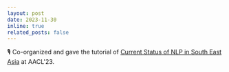 ```yaml
---
layout: post
date: 2023-11-30
inline: true
related_posts: false
---
```


🎙️ Co-organized and gave the tutorial of [Current Status of NLP in South East Asia](https://aacl2023-sea-nlp.github.io/) at AACL'23.